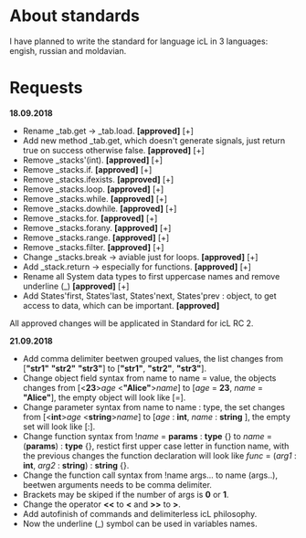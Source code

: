 # About standards

I have planned to write the standard for language icL in 3 languages:
engish, russian and moldavian.

# Requests

__18.09.2018__

 * Rename _tab.get -> _tab.load. **[approved]** [+]
 * Add new method _tab.get, which doesn't generate signals, just return true
   on success otherwise false. **[approved]** [+]
 * Remove _stacks'(int). **[approved]** [+]
 * Remove _stacks.if. **[approved]** [+]
 * Remove _stacks.ifexists. **[approved]** [+]
 * Remove _stacks.loop. **[approved]** [+]
 * Remove _stacks.while. **[approved]** [+]
 * Remove _stacks.dowhile. **[approved]** [+]
 * Remove _stacks.for. **[approved]** [+]
 * Remove _stacks.forany. **[approved]** [+]
 * Remove _stacks.range. **[approved]** [+]
 * Remove _stacks.filter. **[approved]** [+]
 * Change _stacks.break -> aviable just for loops. **[approved]** [+]
 * Add _stack.return -> especially for functions. **[approved]** [+]
 * Rename all System data types to first uppercase names and remove underline
   (_)  **[approved]** [+]
 * Add States'first, States'last, States'next, States'prev : object, to get
   access to data, which can be important. **[approved]**

All approved changes will be applicated in Standard for icL RC 2.

__21.09.2018__

 * Add comma delimiter beetwen grouped values, the list changes from
   [**"str1"** **"str2"** **"str3"**] to [**"str1"**, **"str2"**, **"str3"**].
 * Change object field syntax from <value>name to name = value, the objects
   changes from [<**23**>*age* <**"Alice"**>*name*] to [*age* = **23**, *name*
   = **"Alice"**], the empty object will look like [=].
 * Change parameter syntax from <type>name to name : type, the set changes from
   [<**int**>*age* <**string**>*name*] to [*age* : **int**, *name* : **string**
   ], the empty set will look like [:].
 * Change function syntax from !*name* = **params** : **type** {} to *name* =
   (**params**) : **type** {}, restict first upper case letter in function
   name, with the previous changes the function declaration will look like
   *func* = (*arg1* : **int**, *arg2* : **string**) : **string** {}.
 * Change the function call syntax from !name args... to name (args..), beetwen
   arguments needs to be comma delimiter.
 * Brackets may be skiped if the number of args is **0** or **1**.
 * Change the operator **<<** to **<** and **>>** to **>**.
 * Add autofinish of commands and delimiterless icL philosophy.
 * Now the underline (_) symbol can be used in variables names.
